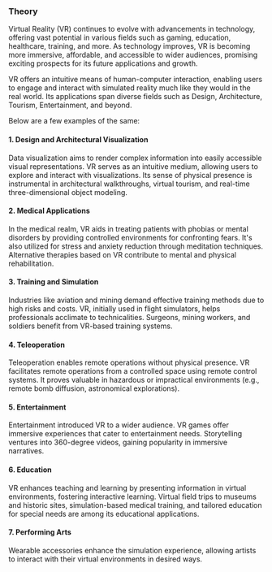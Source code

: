### Theory

Virtual Reality (VR) continues to evolve with advancements in technology, offering vast potential in various fields such as gaming, education, healthcare, training, and more. As technology improves, VR is becoming more immersive, affordable, and accessible to wider audiences, promising exciting prospects for its future applications and growth.

VR offers an intuitive means of human-computer interaction, enabling users to engage and interact with simulated reality much like they would in the real world. Its applications span diverse fields such as Design, Architecture, Tourism, Entertainment, and beyond.

Below are a few examples of the same: 

#### 1. Design and Architectural Visualization
Data visualization aims to render complex information into easily accessible visual representations. VR serves as an intuitive medium, allowing users to explore and interact with visualizations. Its sense of physical presence is instrumental in architectural walkthroughs, virtual tourism, and real-time three-dimensional object modeling.

#### 2. Medical Applications
In the medical realm, VR aids in treating patients with phobias or mental disorders by providing controlled environments for confronting fears. It's also utilized for stress and anxiety reduction through meditation techniques. Alternative therapies based on VR contribute to mental and physical rehabilitation.

#### 3. Training and Simulation
Industries like aviation and mining demand effective training methods due to high risks and costs. VR, initially used in flight simulators, helps professionals acclimate to technicalities. Surgeons, mining workers, and soldiers benefit from VR-based training systems.

#### 4. Teleoperation
Teleoperation enables remote operations without physical presence. VR facilitates remote operations from a controlled space using remote control systems. It proves valuable in hazardous or impractical environments (e.g., remote bomb diffusion, astronomical explorations).

#### 5. Entertainment
Entertainment introduced VR to a wider audience. VR games offer immersive experiences that cater to entertainment needs. Storytelling ventures into 360-degree videos, gaining popularity in immersive narratives.

#### 6. Education
VR enhances teaching and learning by presenting information in virtual environments, fostering interactive learning. Virtual field trips to museums and historic sites, simulation-based medical training, and tailored education for special needs are among its educational applications.

#### 7. Performing Arts
Wearable accessories enhance the simulation experience, allowing artists to interact with their virtual environments in desired ways.
